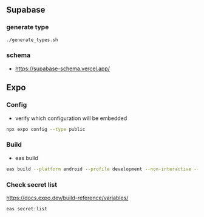 ## Supabase

### generate type
```bash
./generate_types.sh
```

### schema
- https://supabase-schema.vercel.app/

## Expo

### Config
- verify which configuration will be embedded
```bash
npx expo config --type public
```

### Build
- eas build
```bash
eas build --platform android --profile development --non-interactive --no-wait
```

### Check secret list
https://docs.expo.dev/build-reference/variables/
```bash
eas secret:list
```
